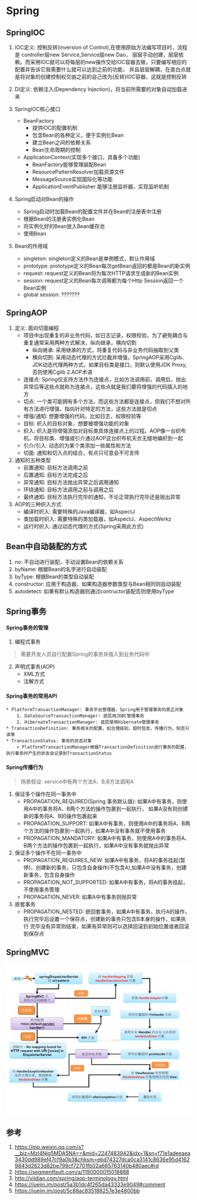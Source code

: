 # Spring
## SpringIOC
1. IOC定义: 控制反转(inversion of Control),在使用原始方法编写项目时，流程是 controller层new Service,Service层new Dao，
    层层手动创建，层层依赖。而采用IOC就可以将每层的new操作交给IOC容器去做，只要编写相应的配置并告诉它我需要什么就可以达到之前的功能，
    并且层层解耦，在直白点就是将对象的创建控制权交由之前的自己改为(反转)IOC容器，这就是控制反转
2. DI定义: 依赖注入(Dependency Injection)，将当前所需要的对象自动加载进来
4. SpringIOC核心接口
    * BeanFactory
        * 提供IOC的配置机制
        * 包含Bean的各种定义，便于实例化Bean
        * 建立Bean之间的依赖关系
        * Bean生命周期的控制
    * ApplicationContext(实现多个接口，具备多个功能)
        * BeanFactory能够管理装配Bean
        * ResourcePatternResolver加载资源文件
        * MessageSource实现国际化等功能
        * ApplicationEventPublisher 能够注册监听器，实现监听机制
        
3. Spring启动对Bean的操作
    * Spring启动时加载Bean的配置文件并在Bean的注册表中注册
    * 根据Bean的注册表实例化Bean
    * 将实例化好的Bean放入Bean缓存池
    * 使用Bean
4. Bean的作用域
    * singleton: singleton定义的Bean是单例模式，默认作用域
    * prototype: prototype定义的Bean每次getBean返回的都是Bean的新实例
    * request: request定义的Bean将为每次HTTP请求生成新的Bean实例
    * session: request定义的Bean每次调用都为每个Http Session返回一个Bean实例
    * global session: ???????
## SpringAOP
1. 定义: 面向切面编程
    * 项目中出现重复的非业务代码，如日志记录，权限校验，为了避免耦合与重复通常采用两种方式解决，纵向继承，横向切割
        * 纵向继承: 采用继承的方式，将重复代码与非业务代码抽取到父类
        * 横向切割: 采用动态代理的方式拦截并增强，SpringAOP采用Cglib、JDK动态代理两种方式，如果目标类是接口，则默认使用JDK Proxy,否则使用Cglib
2.AOP术语
    * 连接点: Spring仅支持方法作为连接点，比如方法调用前，调用后，抛出异常后等这些点就称为连接点，这些点就是我们要将增强的代码插入的地方
    * 切点: 一个类可能拥有多个方法，而这些方法都是连接点，但我们不想对所有方法进行增强，指向针对特定的方法，这些方法就是切点
    * 增强/通知: 想要增强的代码，比如日志，权限校验等
    * 目标: 织入的目标对象，想要被增强功能的对象
    * 织入:  织入是将增强添加对目标类具体连接点上的过程。AOP像一台织布机，将目标类、增强或引介通过AOP这台织布机天衣无缝地编织到一起
    * 引介/引入: 动态的为某个类添加一些属性和方法
    * 切面: 通知和切入点的结合，有点只可意会不可言传
3. 通知的五种类型
    * 前置通知: 目标方法调用之前
    * 后置通知: 目标方法完成之后
    * 异常通知: 目标方法抛出异常之后调用通知
    * 环绕通知: 目标方法调用之前与调用之后
    * 最终通知: 目标方法执行完毕的通知，不论正常执行完毕还是抛出异常
4. AOP的三种织入方式
    * 编译时织入: 需要特殊的Java编译器，如AspectJ
    * 类加载时织入: 需要特殊的类加载器，如AspectJ、AspectWerkz
    * 运行时织入: 通过动态代理的方式(Spring采用此方式)
## Bean中自动装配的方式
1. no: 不自动进行装配，手动设置Bean的依赖关系
2. byName: 根据Bean的名字进行自动装配
3. byType: 根据Bean的类型自动装配
4. constructor: 应用于构造器，如果构造器参数类型与Bean相同则自动装配
5. autodetect: 如果有默认构造器则通过contructor装配否则使用byType
## Spring事务
#### Spring事务的管理
1. 编程式事务
> 需要开发人员自行配置Spring的事务并插入到业务代码中
2. 声明式事务(AOP)
    * XML方式
    * 注解方式
#### Spring事务的常用API
    * PlatformTransactionManager: 事务平台管理器，Spring用于管理事务的真正对象
        1. DataSourceTransactionManager: 底层用JDBC管理事务
        2. HibernateTransactionManager: 底层使用Hibernate管理事务
    * TransactionDefinition: 事务相关的配置，如合理级别，超时信息，传播行为，知否只读等
    * TransactionStatus: 事务的状态对象
        > PlatformTransactionManager根据TransactionDefinition进行事务的配置，执行事务时产生的状态会记录到TransactionStatus
#### Spring传播行为
> 场景假设: service中有两个方法A、B,B方法调用A
1. 保证多个操作在同一事务中
    * PROPAGATION_REQUIRED(Spring 事务默认值): 如果A中有事务，则使用A中的事务将A、B两个方法的操作包裹到一起执行，
        如果A没有则创建新的事务将A、B的操作包裹起来
    * PROPAGATION_SUPPORT: 如果A中有事务，则使用A中的事务将A、B两个方法的操作包裹到一起执行，如果A中没有事务就不使用事务
    * PROPAGATION_MANDATORY: 如果A中有事务，则使用A中的事务将A、B两个方法的操作包裹到一起执行，如果A中没有事务就抛出异常
2. 保证多个操作不在同一事务中
    * PROPAGATION_REQUIRES_NEW: 如果A中有事务，将A的事务挂起(暂停)，创建新的事务，只包含自身操作(不包含A),如果A中没有事务，创建新事务，包含自身操作
    * PROPAGATION_NOT_SUPPORTED: 如果A中有事务，将A的事务挂起，不使用事务管理
    * PROPAGATION_NEVER: 如果A中有事务则抛异常
3. 嵌套事务
    * PROPAGATION_NESTED: 嵌回套事务，如果A中有事务，执行A的操作，执行完毕后设置一个保存点，创建新的事务只包含B本身的操作，如果执行
        完毕没有异常则结束，如果有异常则可以选择回滚到初始位置或者回滚到保存点
## SpringMVC
![](./springmvc.png)
## 参考
1. https://mp.weixin.qq.com/s?__biz=MzI4Njg5MDA5NA==&mid=2247483942&idx=1&sn=f71e1adeeaea3430dd989ef47cf9a0b3&chksm=ebd74327dca0ca3141c8636e95d41629843d2623d82be799cf72701fb02a665763140b480aec#rd
2. https://segmentfault.com/a/1190000015018888
3. http://yiidian.com/spring/aop-terminology.html
4. https://juejin.im/post/5a3b1dc4f265da43333e9049#comment
5. https://juejin.im/post/5c88ac835188257e3e4800bb